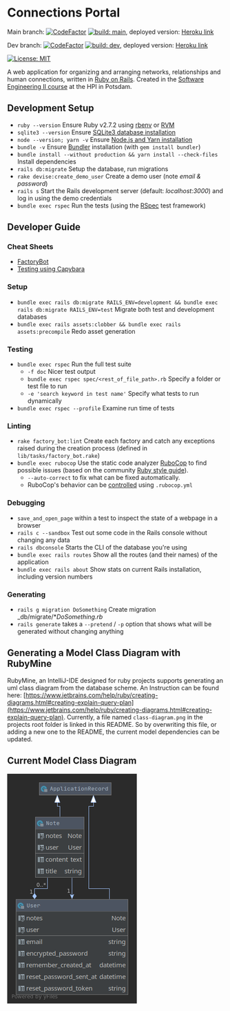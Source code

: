 # Connections Portal

Main branch:
[![CodeFactor](https://www.codefactor.io/repository/github/hpi-swt2/connections-portal/badge/main)](https://www.codefactor.io/repository/github/hpi-swt2/connections-portal/overview/main)
[![build: main](https://github.com/hpi-swt2/connections-portal/workflows/CI/CD/badge.svg?branch=main)](https://github.com/hpi-swt2/connections-portal/actions?query=workflow%3ACI%2FCD+branch%3Amain),
deployed version: [Heroku link](https://connections-portal-main.herokuapp.com/)

Dev branch: [![CodeFactor](https://www.codefactor.io/repository/github/hpi-swt2/connections-portal/badge/dev)](https://www.codefactor.io/repository/github/hpi-swt2/connections-portal/overview/dev) 
[![build: dev](https://github.com/hpi-swt2/connections-portal/workflows/CI/CD/badge.svg?branch=dev)](https://github.com/hpi-swt2/connections-portal/actions?query=workflow%3ACI%2FCD+branch%3Adev),
deployed version: [Heroku link](https://connections-portal-dev.herokuapp.com/)

[![License: MIT](https://img.shields.io/badge/License-MIT-green.svg)](https://opensource.org/licenses/MIT)

A web application for organizing and arranging networks, relationships and human connections, written in [Ruby on Rails](https://rubyonrails.org/).
Created in the [Software Engineering II course](https://hpi.de/plattner/teaching/winter-term-2020-21/softwaretechnik-ii-agile-software-development-in-large-teams.html) at the HPI in Potsdam.


## Development Setup

* `ruby --version` Ensure Ruby v2.7.2 using [rbenv](https://github.com/rbenv/rbenv) or [RVM](http://rvm.io/)
* `sqlite3 --version` Ensure [SQLite3 database installation](https://guides.rubyonrails.org/getting_started.html#installing-sqlite3)
* `node --version; yarn -v` Ensure [Node.js and Yarn installation](https://guides.rubyonrails.org/getting_started.html#installing-node-js-and-yarn)
* `bundle -v` Ensure [Bundler](https://rubygems.org/gems/bundler) installation (with `gem install bundler`)
* `bundle install --without production && yarn install --check-files` Install dependencies
* `rails db:migrate` Setup the database, run migrations
* `rake devise:create_demo_user` Create a demo user (note _email & password_)
* `rails s` Start the Rails development server (default: _localhost:3000_) and log in using the demo credentials
* `bundle exec rspec` Run the tests (using the [RSpec](http://rspec.info/) test framework)

## Developer Guide

### Cheat Sheets
* [FactoryBot](https://devhints.io/factory_bot)
* [Testing using Capybara](https://devhints.io/capybara)

### Setup
* `bundle exec rails db:migrate RAILS_ENV=development && bundle exec rails db:migrate RAILS_ENV=test` Migrate both test and development databases
* `bundle exec rails assets:clobber && bundle exec rails assets:precompile` Redo asset generation

### Testing
* `bundle exec rspec` Run the full test suite
  * `-f doc` Nicer test output
  * `bundle exec rspec spec/<rest_of_file_path>.rb` Specify a folder or test file to run
  * `-e 'search keyword in test name'` Specify what tests to run dynamically
* `bundle exec rspec --profile` Examine run time of tests

### Linting
* `rake factory_bot:lint` Create each factory and catch any exceptions raised during the creation process (defined in `lib/tasks/factory_bot.rake`)
* `bundle exec rubocop` Use the static code analyzer [RuboCop](https://github.com/rubocop-hq) to find possible issues (based on the community [Ruby style guide](https://github.com/rubocop-hq/ruby-style-guide)).
  * `--auto-correct` to fix what can be fixed automatically.
  * RuboCop's behavior can be [controlled](https://docs.rubocop.org/en/latest/configuration) using `.rubocop.yml`

### Debugging
* `save_and_open_page` within a test to inspect the state of a webpage in a browser
* `rails c --sandbox` Test out some code in the Rails console without changing any data
* `rails dbconsole` Starts the CLI of the database you're using
* `bundle exec rails routes` Show all the routes (and their names) of the application
* `bundle exec rails about` Show stats on current Rails installation, including version numbers

### Generating
* `rails g migration DoSomething` Create migration _db/migrate/*_DoSomething.rb_
* `rails generate` takes a `--pretend` / `-p` option that shows what will be generated without changing anything

## Generating a Model Class Diagram with RubyMine

RubyMine, an IntelliJ-IDE designed for ruby projects supports generating an uml class diagram from the database scheme. An Instruction can be found here: [https://www.jetbrains.com/help/ruby/creating-diagrams.html#creating-explain-query-plan](https://www.jetbrains.com/help/ruby/creating-diagrams.html#creating-explain-query-plan).
Currently, a file named ```class-diagram.png``` in the projects root folder is linked in this README. So by overwriting this file, or adding a new one to the README, the current model dependencies can be updated.

## Current Model Class Diagram

![](class-diagram.png)
